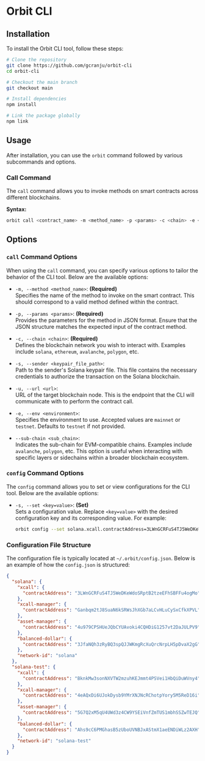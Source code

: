 # Orbit CLI

## Installation

To install the Orbit CLI tool, follow these steps:

```bash
# Clone the repository
git clone https://github.com/gcranju/orbit-cli
cd orbit-cli

# Checkout the main branch
git checkout main

# Install dependencies
npm install

# Link the package globally
npm link
```
## Usage

After installation, you can use the `orbit` command followed by various subcommands and options.

### Call Command

The `call` command allows you to invoke methods on smart contracts across different blockchains.

**Syntax:**

```bash
orbit call <contract_name> -m <method_name> -p <params> -c <chain> -e <mainnet/testnet> [options]
```

## Options

### `call` Command Options

When using the `call` command, you can specify various options to tailor the behavior of the CLI tool. Below are the available options:

- `-m, --method <method_name>`: **(Required)**  
  Specifies the name of the method to invoke on the smart contract. This should correspond to a valid method defined within the contract.

- `-p, --params <params>`: **(Required)**  
  Provides the parameters for the method in JSON format. Ensure that the JSON structure matches the expected input of the contract method.

- `-c, --chain <chain>`: **(Required)**  
  Defines the blockchain network you wish to interact with. Examples include `solana`, `ethereum`, `avalanche`, `polygon`, etc.

- `-s, --sender <keypair_file_path>`:  
  Path to the sender's Solana keypair file. This file contains the necessary credentials to authorize the transaction on the Solana blockchain.

- `-u, --url <url>`:  
  URL of the target blockchain node. This is the endpoint that the CLI will communicate with to perform the contract call.

- `-e, --env <environment>`:  
  Specifies the environment to use. Accepted values are `mainnet` or `testnet`. Defaults to `testnet` if not provided.

- `--sub-chain <sub_chain>`:  
  Indicates the sub-chain for EVM-compatible chains. Examples include `avalanche`, `polygon`, etc. This option is useful when interacting with specific layers or sidechains within a broader blockchain ecosystem.

### `config` Command Options

The `config` command allows you to set or view configurations for the CLI tool. Below are the available options:

- `-s, --set <key=value>`: **(Set)**  
  Sets a configuration value. Replace `<key=value>` with the desired configuration key and its corresponding value. For example:
  
  ```bash
  orbit config --set solana.xcall.contractAddress=3LWnGCRFuS4TJ5WeDKeWdoSRptB2tzeEFhSBFFu4ogMo
  ```

### Configuration File Structure

The configuration file is typically located at `~/.orbit/config.json`. Below is an example of how the `config.json` is structured:

```json
{
  "solana": {
    "xcall": {
      "contractAddress": "3LWnGCRFuS4TJ5WeDKeWdoSRptB2tzeEFhSBFFu4ogMo"
    },
    "xcall-manager": {
      "contractAddress": "Ganbqm2tJ8SuaN6kSRWsJhXGb7aLCvHLuCySxCfkXPVL"
    },
    "asset-manager": {
      "contractAddress": "4u979CPSHUeJQbCYUAvoki4CQHDiG1257vt2DaJULPV9"
    },
    "balanced-dollar": {
      "contractAddress": "3JfaNQh3zRyBQ3spQJJWKmgRcXuQrcNrpLH5pDvaX2gG"
    },
    "network-id": "solana"
  },
  "solana-test": {
    "xcall": {
      "contractAddress": "BknkMw3sonNXVTW2mzuhKEJmmt4PSVei1HbQiDuWVny4"
    },
    "xcall-manager": {
      "contractAddress": "4eAQxDi6UJokDysb9YMrXNJNcRChotpYory5M5ReD16i"
    },
    "asset-manager": {
      "contractAddress": "5G7Q2xM5qU4UWd3z4CW9YSEiVnfZmTUS1mbhSSZwTEJQ"
    },
    "balanced-dollar": {
      "contractAddress": "Ahs9cC6PMGhasB5zUboUVNBJxAStmX1aeENDiWLz2AXH"
    },
    "network-id": "solana-test"
  }
}
```

